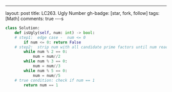 ---
layout: post
title: LC263. Ugly Number
gh-badge: [star, fork, follow]
tags: [Math]
comments: true
---s
```python
class Solution:
    def isUgly(self, num: int) -> bool:
    # step1:  edge case -  num <= 0   
        if num <= 0: return False
    # step2:  strip num with all candidate prime factors until num reach mininum 
        while num % 2 == 0:
            num = num//2 
        while num % 3 == 0:
            num = num//3
        while num % 5 == 0:
            num = num//5
    # true condition: check if num == 1 
        return num == 1 

```